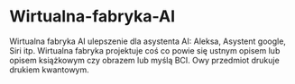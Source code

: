 # Wirtualna-fabryka-AI
Wirtualna fabryka AI ulepszenie dla asystenta AI: Aleksa, Asystent google, Siri itp. Wirtualna fabryka projektuje coś co powie się ustnym opisem lub opisem książkowym czy obrazem lub myślą BCI. Owy przedmiot drukuje drukiem kwantowym.  
